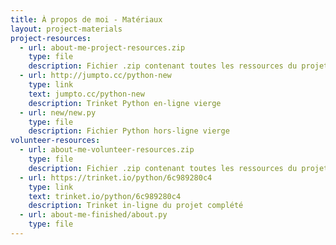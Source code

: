 ```yaml
---
title: À propos de moi - Matériaux
layout: project-materials
project-resources:
  - url: about-me-project-resources.zip
    type: file
    description: Fichier .zip contenant toutes les ressources du projet
  - url: http://jumpto.cc/python-new
    type: link
    text: jumpto.cc/python-new
    description: Trinket Python en-ligne vierge
  - url: new/new.py
    type: file
    description: Fichier Python hors-ligne vierge
volunteer-resources:
  - url: about-me-volunteer-resources.zip
    type: file
    description: Fichier .zip contenant toutes les ressources du projet complété
  - url: https://trinket.io/python/6c989280c4
    type: link
    text: trinket.io/python/6c989280c4
    description: Trinket in-ligne du projet complété
  - url: about-me-finished/about.py
    type: file
---
```


